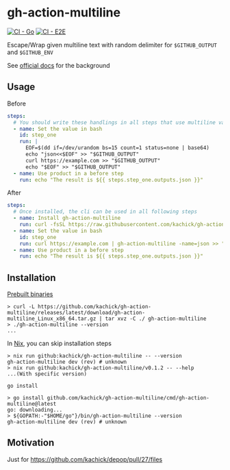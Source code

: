 # gh-action-multiline

[![CI - Go](https://github.com/kachick/gh-action-multiline/actions/workflows/ci-go.yml/badge.svg?branch=main)](https://github.com/kachick/gh-action-multiline/actions/workflows/ci-go.yml?query=event%3Apush++)
[![CI - E2E](https://github.com/kachick/gh-action-multiline/actions/workflows/ci-e2e.yml/badge.svg)](https://github.com/kachick/gh-action-multiline/actions/workflows/ci-e2e.yml)

Escape/Wrap given multiline text with random delimiter for `$GITHUB_OUTPUT` and `$GITHUB_ENV`

See [official docs](https://docs.github.com/en/actions/using-workflows/workflow-commands-for-github-actions#example-of-a-multiline-string) for the background

## Usage

Before

```yaml
steps:
  # You should write these handlings in all steps that use multiline value with GITHUB_OUTPUT and/or GITHUB_ENV
  - name: Set the value in bash
    id: step_one
    run: |
      EOF=$(dd if=/dev/urandom bs=15 count=1 status=none | base64)
      echo "json<<$EOF" >> "$GITHUB_OUTPUT"
      curl https://example.com >> "$GITHUB_OUTPUT"
      echo "$EOF" >> "$GITHUB_OUTPUT"
  - name: Use product in a before step
    run: echo "The result is ${{ steps.step_one.outputs.json }}"
```

After

```yaml
steps:
  # Once installed, the cli can be used in all following steps
  - name: Install gh-action-multiline
    run: curl -fsSL https://raw.githubusercontent.com/kachick/gh-action-multiline/main/scripts/install-in-github-action.sh | sh -s v0.1.1
  - name: Set the value in bash
    id: step_one
    run: curl https://example.com | gh-action-multiline -name=json >> "$GITHUB_OUTPUT"
  - name: Use product in a before step
    run: echo "The result is ${{ steps.step_one.outputs.json }}"
```

## Installation

[Prebuilt binaries](https://github.com/kachick/gh-action-multiline/releases)

```console
> curl -L https://github.com/kachick/gh-action-multiline/releases/latest/download/gh-action-multiline_Linux_x86_64.tar.gz | tar xvz -C ./ gh-action-multiline
> ./gh-action-multiline --version
...
```

In [Nix](https://nixos.org/), you can skip installation steps

```console
> nix run github:kachick/gh-action-multiline -- --version
gh-action-multiline dev (rev) # unknown
> nix run github:kachick/gh-action-multiline/v0.1.2 -- --help
...(With specific version)
```

`go install`

```console
> go install github.com/kachick/gh-action-multiline/cmd/gh-action-multiline@latest
go: downloading...
> ${GOPATH:-"$HOME/go"}/bin/gh-action-multiline --version
gh-action-multiline dev (rev) # unknown
```

## Motivation

Just for <https://github.com/kachick/depop/pull/27/files>
